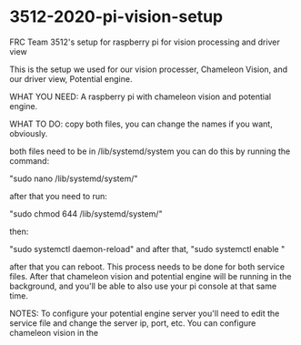 # 3512-2020-pi-vision-setup
FRC Team 3512's setup for raspberry pi for vision processing and driver view

This is the setup we used for our vision processer, Chameleon Vision, and our driver view, 
Potential engine. 

WHAT YOU NEED:
A raspberry pi with chameleon vision and potential engine. 

WHAT TO DO: 
copy both files, you can change the names if you want, obviously.

both files need to be in /lib/systemd/system
 you can do this by running the command:

 "sudo nano /lib/systemd/system/<filename>"

 after that you need to run:
 
 "sudo chmod 644 /lib/systemd/system/<filename>"

 then:

 "sudo systemctl daemon-reload" and after that, "sudo systemctl enable <filename>" 

 after that you can reboot. This process needs to be done for both service files. After that
 chameleon vision and potential engine will be running in the background, and you'll be able to also
 use your pi console at that same time. 

 NOTES:
 To configure your potential engine server you'll need to edit the service file and change the server ip, port, etc.
 You can configure chameleon vision in the 
